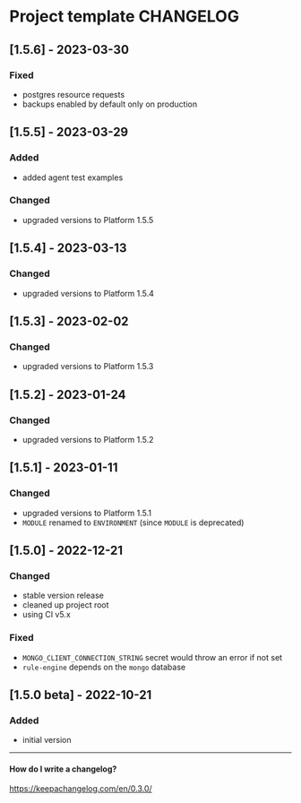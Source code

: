 # Project template CHANGELOG

## [1.5.6] - 2023-03-30

### Fixed
- postgres resource requests
- backups enabled by default only on production

## [1.5.5] - 2023-03-29

### Added
- added agent test examples

### Changed
- upgraded versions to Platform 1.5.5


## [1.5.4] - 2023-03-13

### Changed
- upgraded versions to Platform 1.5.4


## [1.5.3] - 2023-02-02

### Changed
- upgraded versions to Platform 1.5.3


## [1.5.2] - 2023-01-24

### Changed
- upgraded versions to Platform 1.5.2


## [1.5.1] - 2023-01-11

### Changed
- upgraded versions to Platform 1.5.1
- `MODULE` renamed to `ENVIRONMENT` (since `MODULE` is deprecated)


## [1.5.0] - 2022-12-21

### Changed
- stable version release
- cleaned up project root
- using CI v5.x

### Fixed
- `MONGO_CLIENT_CONNECTION_STRING` secret would throw an error if not set
- `rule-engine` depends on the `mongo` database


## [1.5.0 beta] - 2022-10-21

### Added
- initial version


------------------------------------------------------------

#### How do I write a changelog?
https://keepachangelog.com/en/0.3.0/
